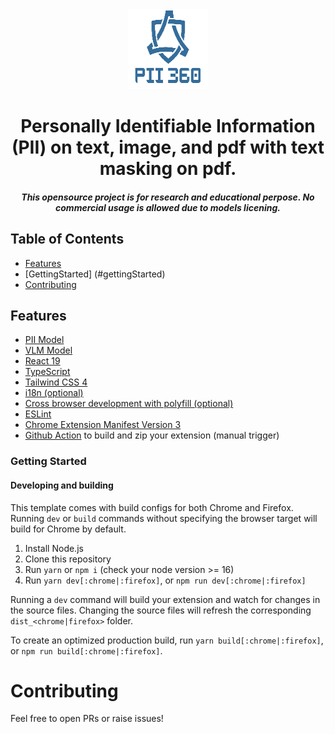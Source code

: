 <div align="center">
<img src="public/icon-128.png" alt="logo"/>
<h1>Personally Identifiable Information (PII) on text, image, and pdf with text masking on pdf.</h1>
<h5>This opensource project is for research and educational perpose. No commercial usage is allowed due to models licening.</h5>
</div>

## Table of Contents

- [Features](#features)
- [GettingStarted] (#gettingStarted)
- [Contributing](#contributing)

## Features <a name="features"></a>
- [PII Model](https://huggingface.co/onnx-community/piiranha-v1-detect-personal-information-ONNX)
- [VLM Model](https://huggingface.co/onnx-community/FastVLM-0.5B-ONNX)
- [React 19](https://reactjs.org/)
- [TypeScript](https://www.typescriptlang.org/)
- [Tailwind CSS 4](https://tailwindcss.com/)
- [i18n (optional)](https://developer.chrome.com/docs/extensions/reference/api/i18n)
- [Cross browser development with polyfill (optional)](https://github.com/mozilla/webextension-polyfill?tab=readme-ov-file#basic-setup-with-module-bundlers)
- [ESLint](https://eslint.org/)
- [Chrome Extension Manifest Version 3](https://developer.chrome.com/docs/extensions/mv3/intro/)
- [Github Action](https://github.com/JohnBra/vite-web-extension/actions/workflows/ci.yml) to build and zip your extension (manual trigger)

### Getting Started <a name="gettingStarted"></a>

#### Developing and building
This template comes with build configs for both Chrome and Firefox. Running
`dev` or `build` commands without specifying the browser target will build
for Chrome by default.

1. Install Node.js
2. Clone this repository
3. Run `yarn` or `npm i` (check your node version >= 16)
4. Run `yarn dev[:chrome|:firefox]`, or `npm run dev[:chrome|:firefox]`

Running a `dev` command will build your extension and watch for changes in the 
source files. Changing the source files will refresh the corresponding 
`dist_<chrome|firefox>` folder.

To create an optimized production build, run `yarn build[:chrome|:firefox]`, or
`npm run build[:chrome|:firefox]`.

# Contributing <a name="contributing"></a>
Feel free to open PRs or raise issues!
